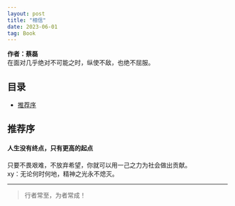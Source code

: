 ```yaml
---
layout: post
title: "相信"
date: 2023-06-01
tag: Book
---
```




**作者：蔡磊**  
在面对几乎绝对不可能之时，纵使不敌，也绝不屈服。
## 目录

- [推荐序](#content0)



<!--===============================================================================================-->
## <a id="content0">推荐序</a>


#### **人生没有终点，只有更高的起点**    

只要不畏艰难，不放弃希望，你就可以用一己之力为社会做出贡献。    
xy：无论何时何地，精神之光永不熄灭。    


----------
>  行者常至，为者常成！


